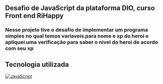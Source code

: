 ## Desafio de JavaScript da plataforma DIO, curso Front end RiHappy

### Nesse projeto tive o desafio de implementar um programa simples no qual temos variaveis para nome e xp do heroi e apliquei uma verificação para saber o nivel do heroi de acordo com seu xp

## Tecnologia utilizada
 [![JavaScript](https://img.shields.io/badge/JavaScript-000?style=for-the-badge&logo=javascript&logoColor=yellow)]()
